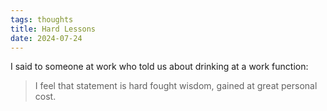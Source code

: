 ```yaml
---
tags: thoughts
title: Hard Lessons
date: 2024-07-24
---
```


I said to someone at work who told us about drinking at a work function:

> I feel that statement is hard fought wisdom, gained at great personal cost.

